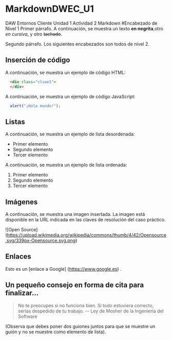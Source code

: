 # MarkdownDWEC_U1
DAW Entornos Cliente Unidad 1 Actividad 2 Markdown
#Encabezado de Nivel 1
Primer párrafo. A continuación, se muestra un texto **en negrita**,otro *en cursiva*, y otro ~~tachado~~.

Segundo párrafo.
Los siguientes encabezados son todos de nivel 2.
## Inserción de código
A continuación, se muestra un ejemplo de código HTML:
```html
  <div class="clsae1">
  </div>
```

A continuación, se muestra un ejemplo de código JavaScript:

```js
  alert("¡Hola mundo!");
```

## Listas
A continuación, se muestra un ejemplo de lista desordenada:
- Primer elemento
- Segundo elemento
- Tercer elemento

A continuación, se muestra un ejemplo de lista ordenada:
1. Primer elemento
2. Segundo elemento
3. Tercer elemento

## Imágenes
A continuación, se muestra una imagen insertada. La imagen está disponible en la URL indicada en las claves de resolución del caso práctico.

![Open Source] (https://upload.wikimedia.org/wikipedia/commons/thumb/4/42/Opensource.svg/339px-Opensource.svg.png)

## Enlaces
Esto es un [enlace a Google] (https://www.google.es) .

## Un pequeño consejo en forma de cita para finalizar...
> No te preocupes si no funciona bien. Si todo estuviera correcto, serías despedido de tu trabajo.
> -- Ley de Mosher de la Ingeniería del Software

(Observa que debes poner dos guiones juntos para que se muestre un guión y no se muestre como elemento de lista).
